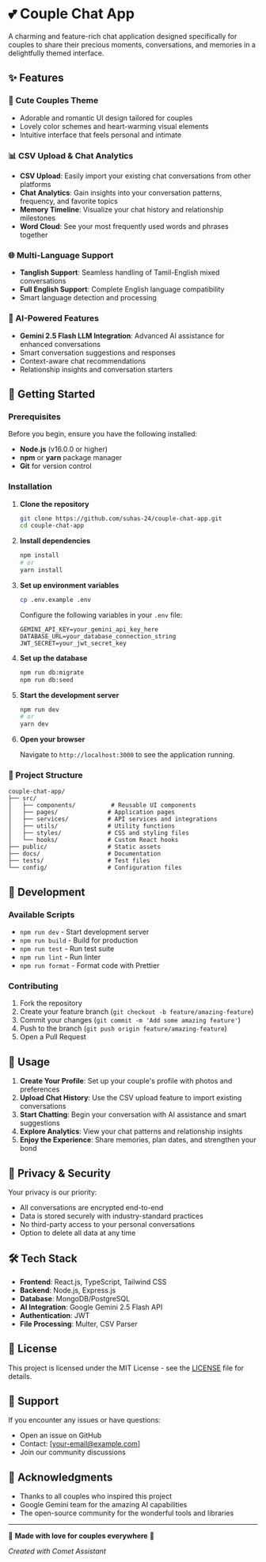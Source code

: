 # 💕 Couple Chat App

A charming and feature-rich chat application designed specifically for couples to share their precious moments, conversations, and memories in a delightfully themed interface.

## ✨ Features

### 🎨 Cute Couples Theme
- Adorable and romantic UI design tailored for couples
- Lovely color schemes and heart-warming visual elements
- Intuitive interface that feels personal and intimate

### 📊 CSV Upload & Chat Analytics
- **CSV Upload**: Easily import your existing chat conversations from other platforms
- **Chat Analytics**: Gain insights into your conversation patterns, frequency, and favorite topics
- **Memory Timeline**: Visualize your chat history and relationship milestones
- **Word Cloud**: See your most frequently used words and phrases together

### 🌐 Multi-Language Support
- **Tanglish Support**: Seamless handling of Tamil-English mixed conversations
- **Full English Support**: Complete English language compatibility
- Smart language detection and processing

### 🤖 AI-Powered Features
- **Gemini 2.5 Flash LLM Integration**: Advanced AI assistance for enhanced conversations
- Smart conversation suggestions and responses
- Context-aware chat recommendations
- Relationship insights and conversation starters

## 🚀 Getting Started

### Prerequisites

Before you begin, ensure you have the following installed:
- **Node.js** (v16.0.0 or higher)
- **npm** or **yarn** package manager
- **Git** for version control

### Installation

1. **Clone the repository**
   ```bash
   git clone https://github.com/suhas-24/couple-chat-app.git
   cd couple-chat-app
   ```

2. **Install dependencies**
   ```bash
   npm install
   # or
   yarn install
   ```

3. **Set up environment variables**
   ```bash
   cp .env.example .env
   ```
   
   Configure the following variables in your `.env` file:
   ```env
   GEMINI_API_KEY=your_gemini_api_key_here
   DATABASE_URL=your_database_connection_string
   JWT_SECRET=your_jwt_secret_key
   ```

4. **Set up the database**
   ```bash
   npm run db:migrate
   npm run db:seed
   ```

5. **Start the development server**
   ```bash
   npm run dev
   # or
   yarn dev
   ```

6. **Open your browser**
   
   Navigate to `http://localhost:3000` to see the application running.

### 📁 Project Structure

```
couple-chat-app/
├── src/
│   ├── components/          # Reusable UI components
│   ├── pages/              # Application pages
│   ├── services/           # API services and integrations
│   ├── utils/              # Utility functions
│   ├── styles/             # CSS and styling files
│   └── hooks/              # Custom React hooks
├── public/                 # Static assets
├── docs/                   # Documentation
├── tests/                  # Test files
└── config/                 # Configuration files
```

## 🔧 Development

### Available Scripts

- `npm run dev` - Start development server
- `npm run build` - Build for production
- `npm run test` - Run test suite
- `npm run lint` - Run linter
- `npm run format` - Format code with Prettier

### Contributing

1. Fork the repository
2. Create your feature branch (`git checkout -b feature/amazing-feature`)
3. Commit your changes (`git commit -m 'Add some amazing feature'`)
4. Push to the branch (`git push origin feature/amazing-feature`)
5. Open a Pull Request

## 📱 Usage

1. **Create Your Profile**: Set up your couple's profile with photos and preferences
2. **Upload Chat History**: Use the CSV upload feature to import existing conversations
3. **Start Chatting**: Begin your conversation with AI assistance and smart suggestions
4. **Explore Analytics**: View your chat patterns and relationship insights
5. **Enjoy the Experience**: Share memories, plan dates, and strengthen your bond

## 🔐 Privacy & Security

Your privacy is our priority:
- All conversations are encrypted end-to-end
- Data is stored securely with industry-standard practices
- No third-party access to your personal conversations
- Option to delete all data at any time

## 🛠️ Tech Stack

- **Frontend**: React.js, TypeScript, Tailwind CSS
- **Backend**: Node.js, Express.js
- **Database**: MongoDB/PostgreSQL
- **AI Integration**: Google Gemini 2.5 Flash API
- **Authentication**: JWT
- **File Processing**: Multer, CSV Parser

## 📄 License

This project is licensed under the MIT License - see the [LICENSE](LICENSE) file for details.

## 🤝 Support

If you encounter any issues or have questions:
- Open an issue on GitHub
- Contact: [your-email@example.com]
- Join our community discussions

## 🌟 Acknowledgments

- Thanks to all couples who inspired this project
- Google Gemini team for the amazing AI capabilities
- The open-source community for the wonderful tools and libraries

---

💝 **Made with love for couples everywhere** 💝

*Created with Comet Assistant*
